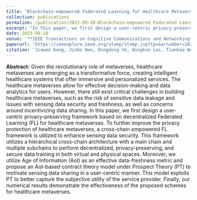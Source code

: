 ```yaml
---
title: "Blockchain-empowered Federated Learning for Healthcare Metaverses User-centric Incentive Mechanism with Optimal Data Freshness"
collection: publications
permalink: /publication/2023-09-10-Blockchain-empowered Federated Learning for Healthcare Metaverses User-centric Incentive Mechanism with Optimal Data Freshness
excerpt: "In this paper, we first design a user-centric privacy-preserving framework based on decentralized Federated Learning (FL) for healthcare metaverses. To further improve the privacy protection of healthcare metaverses, a cross-chain empowered FL framework is utilized to enhance sensing data security. This framework utilizes a hierarchical cross-chain architecture with a main chain and multiple subchains to perform decentralized, privacy-preserving, and secure data training in both virtual and physical spaces. Moreover, we utilize Age of Information (AoI) as an effective data-freshness metric and propose an AoI-based contract theory model under Prospect Theory (PT) to motivate sensing data sharing in a user-centric manner. This model exploits PT to better capture the subjective utility of the service provider."
date: 2023-09-10
venue: '**IEEE Transactions on Cognitive Communications and Networking**'
paperurl: 'https://ieeexplore.ieee.org/stamp/stamp.jsp?tp=&arnumber=10254627'
citation: 'Jiawen Kang, Jinbo Wen, Dongdong Ye, Bingkun Lai, Tianhao Wu, Zehui Xiong, Jiangtian Nie, Dusit Niyato, Yang Zhang, and Shengli Xie, "Blockchain-empowered federated learning for healthcare Metaverses: User-centric incentive mechanism with optimal data freshness," <i>IEEE Transactions on Cognitive Communications and Networking</i>, pp. 348-362, Feb 2024.'
---
```


**Abstract:** Given the revolutionary role of metaverses, healthcare metaverses are emerging as a transformative force, creating intelligent healthcare systems that offer immersive and personalized services. The healthcare metaverses allow for effective decision-making and data analytics for users. However, there still exist critical challenges in building healthcare metaverses, such as the risk of sensitive data leakage and issues with sensing data security and freshness, as well as concerns around incentivizing data sharing. In this paper, we first design a user-centric privacy-preserving framework based on decentralized Federated Learning (FL) for healthcare metaverses. To further improve the privacy protection of healthcare metaverses, a cross-chain empowered FL framework is utilized to enhance sensing data security. This framework utilizes a hierarchical cross-chain architecture with a main chain and multiple subchains to perform decentralized, privacy-preserving, and secure data training in both virtual and physical spaces. Moreover, we utilize Age of Information (AoI) as an effective data-freshness metric and propose an AoI-based contract theory model under Prospect Theory (PT) to motivate sensing data sharing in a user-centric manner. This model exploits PT to better capture the subjective utility of the service provider. Finally, our numerical results demonstrate the effectiveness of the proposed schemes for healthcare metaverses.


